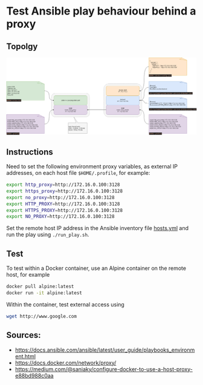 # Test Ansible play behaviour behind a proxy

## Topolgy

![Topology](docs/ProxyConfiguration.png)

## Instructions

Need to set the following environment proxy variables, as external IP addresses, on each host file `$HOME/.profile`, for example:

```sh
export http_proxy=http://172.16.0.100:3128
export https_proxy=http://172.16.0.100:3128
export no_proxy=http://172.16.0.100:3128
export HTTP_PROXY=http://172.16.0.100:3128
export HTTPS_PROXY=http://172.16.0.100:3128
export NO_PROXY=http://172.16.0.100:3128
```

Set the remote host IP address in the Ansible inventory file [hosts.yml](hosts.yml) and run the play using `./run_play.sh`.

## Test

To test within a Docker container, use an Alpine container on the remote host, for example

```sh
docker pull alpine:latest
docker run -it alpine:latest
```

Within the container, test external access using

```sh
wget http://www.google.com
```

## Sources:

* https://docs.ansible.com/ansible/latest/user_guide/playbooks_environment.html
* https://docs.docker.com/network/proxy/
* https://medium.com/@saniaky/configure-docker-to-use-a-host-proxy-e88bd988c0aa
